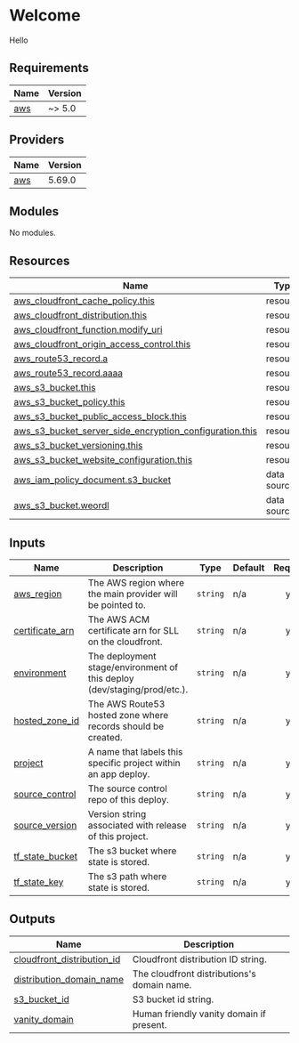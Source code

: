 # Welcome

Hello

<!-- BEGIN_TF_DOCS -->
## Requirements

| Name | Version |
|------|---------|
| <a name="requirement_aws"></a> [aws](#requirement\_aws) | ~> 5.0 |

## Providers

| Name | Version |
|------|---------|
| <a name="provider_aws"></a> [aws](#provider\_aws) | 5.69.0 |

## Modules

No modules.

## Resources

| Name | Type |
|------|------|
| [aws_cloudfront_cache_policy.this](https://registry.terraform.io/providers/hashicorp/aws/latest/docs/resources/cloudfront_cache_policy) | resource |
| [aws_cloudfront_distribution.this](https://registry.terraform.io/providers/hashicorp/aws/latest/docs/resources/cloudfront_distribution) | resource |
| [aws_cloudfront_function.modify_uri](https://registry.terraform.io/providers/hashicorp/aws/latest/docs/resources/cloudfront_function) | resource |
| [aws_cloudfront_origin_access_control.this](https://registry.terraform.io/providers/hashicorp/aws/latest/docs/resources/cloudfront_origin_access_control) | resource |
| [aws_route53_record.a](https://registry.terraform.io/providers/hashicorp/aws/latest/docs/resources/route53_record) | resource |
| [aws_route53_record.aaaa](https://registry.terraform.io/providers/hashicorp/aws/latest/docs/resources/route53_record) | resource |
| [aws_s3_bucket.this](https://registry.terraform.io/providers/hashicorp/aws/latest/docs/resources/s3_bucket) | resource |
| [aws_s3_bucket_policy.this](https://registry.terraform.io/providers/hashicorp/aws/latest/docs/resources/s3_bucket_policy) | resource |
| [aws_s3_bucket_public_access_block.this](https://registry.terraform.io/providers/hashicorp/aws/latest/docs/resources/s3_bucket_public_access_block) | resource |
| [aws_s3_bucket_server_side_encryption_configuration.this](https://registry.terraform.io/providers/hashicorp/aws/latest/docs/resources/s3_bucket_server_side_encryption_configuration) | resource |
| [aws_s3_bucket_versioning.this](https://registry.terraform.io/providers/hashicorp/aws/latest/docs/resources/s3_bucket_versioning) | resource |
| [aws_s3_bucket_website_configuration.this](https://registry.terraform.io/providers/hashicorp/aws/latest/docs/resources/s3_bucket_website_configuration) | resource |
| [aws_iam_policy_document.s3_bucket](https://registry.terraform.io/providers/hashicorp/aws/latest/docs/data-sources/iam_policy_document) | data source |
| [aws_s3_bucket.weordl](https://registry.terraform.io/providers/hashicorp/aws/latest/docs/data-sources/s3_bucket) | data source |

## Inputs

| Name | Description | Type | Default | Required |
|------|-------------|------|---------|:--------:|
| <a name="input_aws_region"></a> [aws\_region](#input\_aws\_region) | The AWS region where the main provider will be pointed to. | `string` | n/a | yes |
| <a name="input_certificate_arn"></a> [certificate\_arn](#input\_certificate\_arn) | The AWS ACM certificate arn for SLL on the cloudfront. | `string` | n/a | yes |
| <a name="input_environment"></a> [environment](#input\_environment) | The deployment stage/environment of this deploy (dev/staging/prod/etc.). | `string` | n/a | yes |
| <a name="input_hosted_zone_id"></a> [hosted\_zone\_id](#input\_hosted\_zone\_id) | The AWS Route53 hosted zone where records should be created. | `string` | n/a | yes |
| <a name="input_project"></a> [project](#input\_project) | A name that labels this specific project within an app deploy. | `string` | n/a | yes |
| <a name="input_source_control"></a> [source\_control](#input\_source\_control) | The source control repo of this deploy. | `string` | n/a | yes |
| <a name="input_source_version"></a> [source\_version](#input\_source\_version) | Version string associated with release of this project. | `string` | n/a | yes |
| <a name="input_tf_state_bucket"></a> [tf\_state\_bucket](#input\_tf\_state\_bucket) | The s3 bucket where state is stored. | `string` | n/a | yes |
| <a name="input_tf_state_key"></a> [tf\_state\_key](#input\_tf\_state\_key) | The s3 path where state is stored. | `string` | n/a | yes |

## Outputs

| Name | Description |
|------|-------------|
| <a name="output_cloudfront_distribution_id"></a> [cloudfront\_distribution\_id](#output\_cloudfront\_distribution\_id) | Cloudfront distribution ID string. |
| <a name="output_distribution_domain_name"></a> [distribution\_domain\_name](#output\_distribution\_domain\_name) | The cloudfront distributions's domain name. |
| <a name="output_s3_bucket_id"></a> [s3\_bucket\_id](#output\_s3\_bucket\_id) | S3 bucket id string. |
| <a name="output_vanity_domain"></a> [vanity\_domain](#output\_vanity\_domain) | Human friendly vanity domain if present. |
<!-- END_TF_DOCS --> 